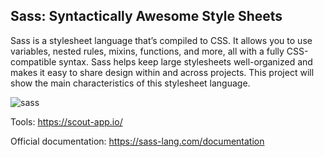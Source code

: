 ## Sass: Syntactically Awesome Style Sheets

Sass is a stylesheet language that’s compiled to CSS. It allows you to use variables, nested rules, mixins, functions, and more, all with a fully CSS-compatible syntax. Sass helps keep large stylesheets well-organized and makes it easy to share design within and across projects.
This project will show the main characteristics of this stylesheet language.

![sass](https://github.com/teles1g/lescone/blob/master/sass.png)

Tools: https://scout-app.io/

Official documentation: https://sass-lang.com/documentation
